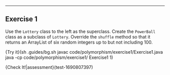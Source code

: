 ----------

## Exercise 1

Use the `Lottery` class to the left as the superclass. Create the `PowerBall` class as a subclass of `Lottery`. Override the `shuffle` method so that it returns an ArrayList of six random integers up to but not including 100.

{Try it}(sh .guides/bg.sh javac code/polymorphism/exercise1/Exercise1.java java -cp code/polymorphism/exercise1/ Exercise1 1)

{Check It!|assessment}(test-1690807397)
